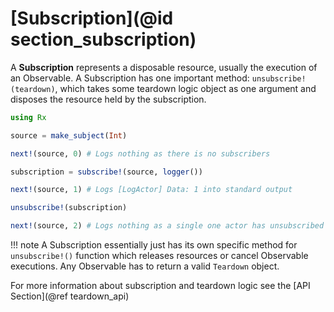# [Subscription](@id section_subscription)


A __Subscription__ represents a disposable resource, usually the execution of an Observable. A Subscription has one important method: `unsubscribe!(teardown)`, which takes some teardown logic object as one argument and disposes the resource held by the subscription.

```julia
using Rx

source = make_subject(Int)

next!(source, 0) # Logs nothing as there is no subscribers

subscription = subscribe!(source, logger())

next!(source, 1) # Logs [LogActor] Data: 1 into standard output

unsubscribe!(subscription)

next!(source, 2) # Logs nothing as a single one actor has unsubscribed
```

!!! note
    A Subscription essentially just has its own specific method for `unsubscribe!()` function which releases resources or cancel Observable executions. Any Observable has to return a valid `Teardown` object.

For more information about subscription and teardown logic see the [API Section](@ref teardown_api)
